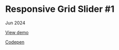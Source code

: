 # Responsive Grid Slider #1

Jun 2024

[View demo](https://massimo-cassandro.github.io/area-test/2024-06-slider-1/index.html)

[Codepen](https://codepen.io/massimo-cassandro/pen/RwmxoXG)
